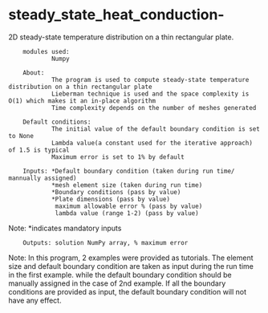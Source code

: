 # steady_state_heat_conduction-

2D steady-state temperature distribution on a thin rectangular plate.

        modules used:
                Numpy

        About: 
                The program is used to compute steady-state temperature distribution on a thin rectangular plate
                Lieberman technique is used and the space complexity is O(1) which makes it an in-place algorithm
                Time complexity depends on the number of meshes generated
        
        Default conditions:
                The initial value of the default boundary condition is set to None
                Lambda value(a constant used for the iterative approach) of 1.5 is typical
                Maximum error is set to 1% by default
        
        Inputs: *Default boundary condition (taken during run time/ mannually assigned)
                *mesh element size (taken during run time)
                *Boundary conditions (pass by value)
                *Plate dimensions (pass by value)
                 maximum allowable error % (pass by value)
                 lambda value (range 1-2) (pass by value)
         
  Note: *indicates mandatory inputs
         
        Outputs: solution NumPy array, % maximum error

  Note: In this program, 2 examples were provided as tutorials.
              The element size and default boundary condition are taken as input during the run time in the first example.
              while the default boundary condition should be manually assigned in the case of 2nd example.
              If all the boundary conditions are provided as input, the default boundary condition will not have any effect.
